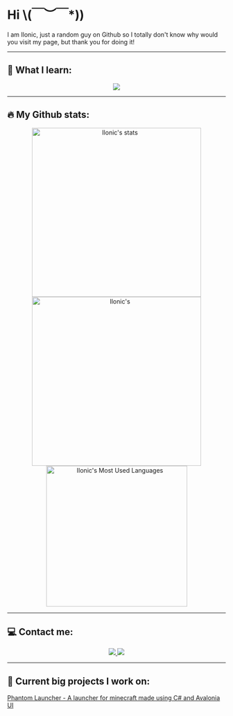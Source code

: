 # Hi \\(￣︶￣*\))
I am Ilonic, just a random guy on Github so I totally don't know why would you visit my page, but thank you for doing it!
<hr>

## 🌱 What I learn:

<p align="center">
  <img src="https://skillicons.dev/icons?i=cs,c,nix,git" />
</p>

<hr>

## 🔥 My Github stats:

<div align=center>
  <img width=390 src="https://github-readme-stats.vercel.app/api?username=ilonic23&theme=catppuccin_mocha&count_private=true&show_icons=true&rank_icon=github&locale=en" alt="Ilonic's stats" />
  <img width=390 src="https://github-readme-streak-stats.herokuapp.com/?user=ilonic23&theme=catppuccin_mocha&count_private=true&border_radius=10&locale=en" alt="Ilonic's" />
  <img width=325 src="https://github-readme-stats.vercel.app/api/top-langs?username=ilonic23&theme=catppuccin_mocha&layout=donut&langs_count=8&border_radius=10&show_icons=true&locale=en" alt="Ilonic's Most Used Languages" />
</div>

<hr>

## 💻 Contact me:

<div align="center">
  <a href="https://discordapp.com/users/805781809031807007">
    <img src="https://img.shields.io/badge/Discord-202024?style=for-the-badge&logo=discord&logoColor=5865F2" />
  </a>
  <a href="https://www.reddit.com/user/Ilonic30/">
    <img src="https://img.shields.io/badge/Reddit-202024?style=for-the-badge&logo=reddit&logoColor=FF4500" />
  </a>
</div>

<hr>

## 📙 Current big projects I work on:
[Phantom Launcher - A launcher for minecraft made using C# and Avalonia UI](https://github.com/ilonic23/PML)
